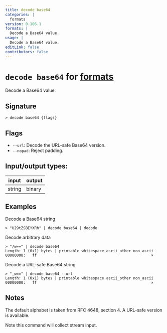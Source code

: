 ```yaml
---
title: decode base64
categories: |
  formats
version: 0.106.1
formats: |
  Decode a Base64 value.
usage: |
  Decode a Base64 value.
editLink: false
contributors: false
---
```

<!-- This file is automatically generated. Please edit the command in https://github.com/nushell/nushell instead. -->

# `decode base64` for [formats](/commands/categories/formats.md)

<div class='command-title'>Decode a Base64 value.</div>

## Signature

```> decode base64 {flags} ```

## Flags

 -  `--url`: Decode the URL-safe Base64 version.
 -  `--nopad`: Reject padding.


## Input/output types:

| input  | output |
| ------ | ------ |
| string | binary |
## Examples

Decode a Base64 string
```nu
> "U29tZSBEYXRh" | decode base64 | decode

```

Decode arbitrary data
```nu
> "/w==" | decode base64
Length: 1 (0x1) bytes | printable whitespace ascii_other non_ascii
00000000:   ff                                                   ×

```

Decode a URL-safe Base64 string
```nu
> "_w==" | decode base64 --url
Length: 1 (0x1) bytes | printable whitespace ascii_other non_ascii
00000000:   ff                                                   ×

```

## Notes
The default alphabet is taken from RFC 4648, section 4.  A URL-safe version is available.

Note this command will collect stream input.